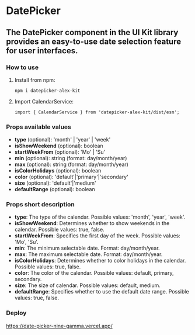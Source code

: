 # DatePicker

## The DatePicker component in the UI Kit library provides an easy-to-use date selection feature for user interfaces.

### How to use 
  1. Install from npm:
      ```shell
      npm i datepicker-alex-kit
      ```
  2. Import CalendarService:
      ```shell
      import { CalendarService } from 'datepicker-alex-kit/dist/esm';
      ```

### Props available values
-  **type** (optional): 'month' | 'year' | 'week'
-  **isShowWeekend** (optional): boolean
-  **startWeekFrom** (optional): 'Mo' | 'Su'
-  **min** (optional): string (format: day/month/year)
-  **max** (optional): string (format: day/month/year)
-  **isColorHolidays** (optional): boolean
-  **color** (optional): 'default'|'primary'|'secondary'
-  **size** (optional): 'default'|'medium'
-  **defaultRange** (optional): boolean

### Props short description
 - **type**: The type of the calendar. Possible values: 'month', 'year', 'week'.
 - **isShowWeekend**: Determines whether to show weekends in the calendar. Possible values: true, false.
 - **startWeekFrom**: Specifies the first day of the week. Possible values: 'Mo', 'Su'.
 - **min**: The minimum selectable date. Format: day/month/year.
 - **max**: The maximum selectable date. Format: day/month/year.
 - **isColorHolidays**: Determines whether to color holidays in the calendar. Possible values: true, false.
 - **color**: The color of the calendar. Possible values: default, primary, secondary.
 - **size**: The size of calendar. Possible values: default, medium.
 - **defaultRange**: Specifies whether to use the default date range. Possible values: true, false.

### Deploy
  https://date-picker-nine-gamma.vercel.app/
